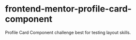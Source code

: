 # frontend-mentor-profile-card-component
Profile Card Component challenge best for testing layout skills.

